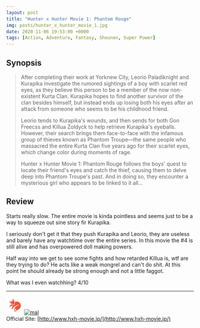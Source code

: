 ```yaml
---
layout: post
title: "Hunter x Hunter Movie 1: Phantom Rouge"
img: posts/hunter_x_hunter_movie_1.jpg 
date: 2020-11-06 19:53:00 +0000
tags: [Action, Adventure, Fantasy, Shounen, Super Power]
---
```


## Synopsis
>After completing their work at Yorknew City, Leorio Paladiknight and Kurapika investigate the rumored sightings of a boy with scarlet red eyes, as they believe this person to be a member of the now non-existent Kurta Clan. Kurapika hopes to find another survivor of the clan besides himself, but instead ends up losing both his eyes after an attack from someone who seems to be his childhood friend.
>
>Leorio tends to Kurapika's wounds, and then sends for both Gon Freecss and Killua Zoldyck to help retrieve Kurapika's eyeballs. However, their search brings them face-to-face with the infamous group of thieves known as Phantom Troupe—the same people who massacred the entire Kurta Clan five years ago for their scarlet eyes, which change color during moments of rage.
>
>Hunter x Hunter Movie 1: Phantom Rouge follows the boys' quest to locate their friend's eyes and catch the thief, causing them to delve deep into Phantom Troupe's past. And in doing so, they encounter a mysterious girl who appears to be linked to it all…

## Review
Starts really slow. The entire movie is kinda pointless and seems just to be a way to squeeze out sine story fir Kurapika.

I seriously don't get it that they push Kurapika and Leorio, they are useless and barely have any watchtime over the entire series. In this movie the #4 is still alive and has overpowered doll making powers.

Half way into we get to see some fights and how retarded Killua is, wtf are they trying to do? He acts like a weak mongrel and can't do shit. At this point he should already be strong enough and not a little faggot.
   
What was I even watchhing? 4/10

---

[![kitsu](..\assets\img\kitsu.png)](https://kitsu.io/anime/hunter-x-hunter-phantom-rouge)[![mal](..\assets\img\mal.ico)](https://myanimelist.net/anime/13271/Hunter_x_Hunter_Movie_1__Phantom_Rouge)  
Official Site: [http://www.hxh-movie.jp/](http://www.hxh-movie.jp/)